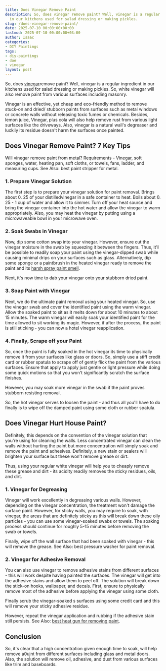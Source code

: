 ```yaml
---
title: Does Vinegar Remove Paint
description: So, does vinegar remove paint? Well, vinegar is a regular ingredient
  in our kitchens used for salad dressing or making pickles.
slug: /does-vinegar-remove-paint/
date: 2025-07-10 00:00:00+00:00
lastmod: 2025-07-10 00:00:00+03:00
author: Isaac
categories:
- DIY Paintings
tags:
- diy-paintings
- doe
- vinegar
layout: post
---
```

So, does [vinegar](https://pestpolicy.com/does-vinegar-kill-bed-bugs/)remove paint? Well, vinegar is a regular ingredient in our kitchens used for salad dressing or making pickles. So, white vinegar will also remove paint from various surfaces including masonry.

Vinegar is an effective, yet cheap and eco-friendly method to remove stuck-on and dried/ stubborn paints from surfaces such as metal windows or concrete walls without releasing toxic fumes or chemicals. Besides, lemon juice, Vinegar, plus cola will also help remove rust from various light surfaces like the driveways. Also, vinegar is a natural wall's degreaser and luckily its residue doesn't harm the surfaces once painted.

##  Does Vinegar Remove Paint? 7 Key Tips

Will vinegar remove paint from metal? Requirements - Vinegar, soft sponges, water, heating pan, soft cloths, or towels, fans, ladder, and measuring cups. See Also: best paint stripper for metal.

###  1. Prepare Vinegar Solution

The first step is to prepare your vinegar solution for paint removal. Brings about 0. 25 of your distilledvinegar in a safe container to heat. Boils about 0. 25 - 1 cup of water and allow it to simmer. Turn off your heat source and bring the vinegar container into the hot water and allow the vinegar to warm appropriately. Also, you may heat the vinegar by putting using a microwaveable bowl in your microwave oven.

###  2. Soak Swabs in Vinegar

Now, dip some cotton swap into your vinegar. However, ensure cut the vinegar moisture in the swab by squeezing it between the fingers. Thus, it'll be possible to readily soap your paint using the vinegar-dipped swab while causing minimal drips on your surfaces such as glass. Alternatively, dip some sponge or a paintbrush in the heated vinegar ready to remove the paint and its [harsh spray paint smell](https://pestpolicy.com/how-to-get-rid-of-spray-paint-smell/).

Next, it's now time to dab your vinegar onto your stubborn dried paint.

###  3. Soap Paint with Vinegar

Next, we do the ultimate paint removal using your heated vinegar. So, use the vinegar swab and cover the identified paint using the warm vinegar. Allow the soaked paint to sit as it melts down for about 10 minutes to about 15 minutes. The warm vinegar will easily soak your identified paint for the time allowed to sit working its magic. However, if after the process, the paint is still sticking - you can now a hotel vinegar reapplication.

###  4. Finally, Scrape off your Paint

So, once the paint is fully soaked in the hot vinegar its time to physically remove it from your surfaces like glass or doors. So, simply use a stiff credit card or rubber spatula to scrape off of gently flick the paint from the various surfaces. Ensure that apply to apply just gentle or light pressure while doing some quick motions so that you won't significantly scratch the surface finishes.

However, you may soak more vinegar in the swab if the paint proves stubborn resisting removal.

So, the hot vinegar serves to loosen the paint - and thus all you'll have to do finally is to wipe off the damped paint using some cloth or rubber spatula.

##  Does Vinegar Hurt House Paint?

Definitely, this depends on the convention of the vinegar solution that you're using for cleaning the walls. Less concentrated vinegar can clean the walls without hurting the paint but more concentration will simply soak and remove the paint and adhesives. Definitely, a new stain or sealers will brighten your surface but these won't remove grease or dirt.

Thus, using your regular white vinegar will help you to cheaply remove these grease and dirt - its acidity readily removes the sticky residues, oils, and dirt.

###  1. Vinegar for Degreasing

Vinegar will work excellently in degreasing various walls. However, depending on the vinegar concentration, the treatment won't damage the surface paint. However, for sticky walls, you may require to soak, with vinegar, the areas that are definitely sticky as this will break down these oily particles - you can use some vinegar-soaked swabs or towels. The soaking process should continue for roughly 5-15 minutes before removing the swab or towels.

Finally, wipe off the wall surface that had been soaked with vinegar - this will remove the grease. See Also: best pressure washer for paint removal.

###  2. Vinegar for Adhesive Removal

You can also use vinegar to remove adhesive stains from different surfaces - this will work despite having painted the surfaces. The vinegar will get into the adhesive stains and allow them to peel off. The solution will break down the stick-on hooks, wallpaper, and decals. First, ensure to physically remove most of the adhesive before applying the vinegar using some cloth.

Finally scrub the vinegar-soaked s surfaces using some credit card and this will remove your sticky adhesive residue.

However, repeat the vinegar application and rubbing if the adhesive stain still persists. See Also: [best heat gun for removing paint](https://pestpolicy.com/best-heat-gun-for-removing-paint/).

##  Conclusion

So, it's clear that a high concentration given enough time to soak, will help remove a0ujnt from different surfaces including glass and metal doors. Also, the solution will remove oil, adhesive, and dust from various surfaces like trim and baseboards.
